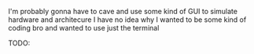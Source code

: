 I'm probably gonna have to cave and use some kind of GUI to simulate hardware and architecure
I have no idea why I wanted to be some kind of coding bro and wanted to use just the terminal

TODO: 

